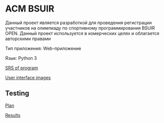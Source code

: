 # ACM BSUIR

Данный проект является разработкой для проведения регистрации участников на олимпиаду по спортивному программирования BSUIR OPEN. Данный проект используется в комерческих целях и облагается авторскими правами

Тип приложения: Web-приложение 

Язык: Python 3

[SRS of program](https://github.com/Jlomka1222/acmbsuir/blob/main/Requirements/SRS.md)

[User interface images](https://github.com/Jlomka1222/acmbsuir/tree/main/Mocups)

## Testing
[Plan](https://github.com/Jlomka1222/acmbsuir/blob/main/Tests/TestPlan.md)

[Results](https://github.com/Jlomka1222/acmbsuir/blob/main/Tests/TestResults.md)
